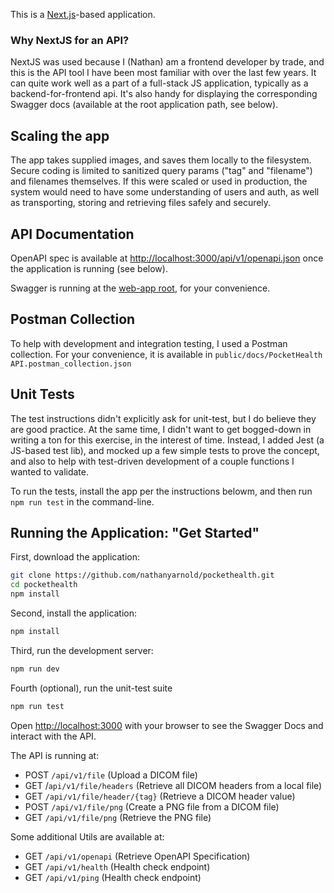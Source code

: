 This is a [Next.js](https://nextjs.org)-based application.

### Why NextJS for an API?

NextJS was used because I (Nathan) am a frontend developer by trade, and this is the API tool I have been most familiar with over the last few years. It can quite work well as a part of a full-stack JS application, typically as a backend-for-frontend api. It's also handy for displaying the corresponding Swagger docs (available at the root application path, see below).

## Scaling the app

The app takes supplied images, and saves them locally to the filesystem. Secure coding is limited to sanitized query params ("tag" and "filename") and filenames themselves. If this were scaled or used in production, the system would need to have some understanding of users and auth, as well as transporting, storing and retrieving files safely and securely.

## API Documentation

OpenAPI spec is available at [http://localhost:3000/api/v1/openapi.json](http://localhost:3000/api/v1/openapi.json) once the application is running (see below).

Swagger is running at the [web-app root](http://localhost:3000), for your convenience.

## Postman Collection

To help with development and integration testing, I used a Postman collection. For your convenience, it is available in `public/docs/PocketHealth API.postman_collection.json`

## Unit Tests

The test instructions didn't explicitly ask for unit-test, but I do believe they are good practice. At the same time, I didn't want to get bogged-down in writing a ton for this exercise, in the interest of time. Instead, I added Jest (a JS-based test lib), and mocked up a few simple tests to prove the concept, and also to help with test-driven development of a couple functions I wanted to validate.

To run the tests, install the app per the instructions belowm, and then run `npm run test` in the command-line.

## Running the Application: "Get Started"

First, download the application:

```bash
git clone https://github.com/nathanyarnold/pockethealth.git
cd pockethealth
npm install
```

Second, install the application:

```bash
npm install
```

Third, run the development server:

```bash
npm run dev
```

Fourth (optional), run the unit-test suite

```bash
npm run test
```

Open [http://localhost:3000](http://localhost:3000) with your browser to see the Swagger Docs and interact with the API.

The API is running at:

- POST `/api/v1/file` (Upload a DICOM file)
- GET /`api/v1/file/headers` (Retrieve all DICOM headers from a local file)
- GET `/api/v1/file/header/{tag}` (Retrieve a DICOM header value)
- POST `/api/v1/file/png` (Create a PNG file from a DICOM file)
- GET `/api/v1/file/png` (Retrieve the PNG file)

Some additional Utils are available at:

- GET `/api/v1/openapi` (Retrieve OpenAPI Specification)
- GET `/api/v1/health` (Health check endpoint)
- GET `/api/v1/ping` (Health check endpoint)
